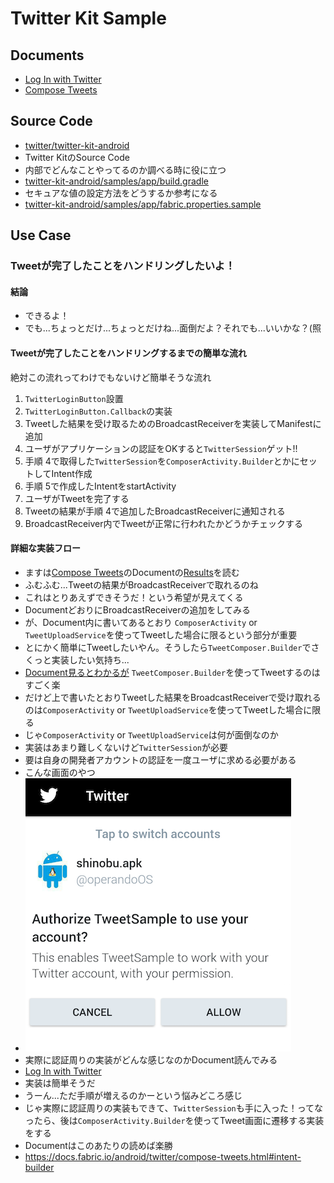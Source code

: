 # Twitter Kit Sample

## Documents

* [Log In with Twitter](https://docs.fabric.io/android/twitter/log-in-with-twitter.html)
* [Compose Tweets](https://docs.fabric.io/android/twitter/compose-tweets.html)

## Source Code

* [twitter/twitter-kit-android](https://github.com/twitter/twitter-kit-android/)
 * Twitter KitのSource Code
 * 内部でどんなことやってるのか調べる時に役に立つ
* [twitter-kit-android/samples/app/build.gradle](https://github.com/twitter/twitter-kit-android/blob/master/samples/app/build.gradle)
 * セキュアな値の設定方法をどうするか参考になる
 * [twitter-kit-android/samples/app/fabric.properties.sample](https://github.com/twitter/twitter-kit-android/blob/master/samples/app/fabric.properties.sample)

## Use Case

### Tweetが完了したことをハンドリングしたいよ！

#### 結論

* できるよ！
* でも...ちょっとだけ...ちょっとだけね...面倒だよ？それでも...いいかな？(照

#### Tweetが完了したことをハンドリングするまでの簡単な流れ

絶対この流れってわけでもないけど簡単そうな流れ

1. `TwitterLoginButton`設置
2. `TwitterLoginButton.Callback`の実装
3. Tweetした結果を受け取るためのBroadcastReceiverを実装してManifestに追加
4. ユーザがアプリケーションの認証をOKすると`TwitterSession`ゲット!!
5. 手順 4で取得した`TwitterSession`を`ComposerActivity.Builder`とかにセットしてIntent作成
6. 手順 5で作成したIntentをstartActivity
7. ユーザがTweetを完了する
8. Tweetの結果が手順 4で追加したBroadcastReceiverに通知される
9. BroadcastReceiver内でTweetが正常に行われたかどうかチェックする

#### 詳細な実装フロー

* ますは[Compose Tweets](https://docs.fabric.io/android/twitter/compose-tweets.html)のDocumentの[Results](https://docs.fabric.io/android/twitter/compose-tweets.html#results)を読む
 * ふむふむ...Tweetの結果がBroadcastReceiverで取れるのね
 * これはとりあえずできそうだ！という希望が見えてくる
 * DocumentどおりにBroadcastReceiverの追加をしてみる
 * が、Document内に書いてあるとおり `ComposerActivity` or `TweetUploadService`を使ってTweetした場合に限るという部分が重要
* とにかく簡単にTweetしたいやん。そうしたら`TweetComposer.Builder`でさくっと実装したい気持ち...
 * [Document見るとわかるが](https://docs.fabric.io/android/twitter/compose-tweets.html#compose-a-tweet) `TweetComposer.Builder`を使ってTweetするのはすごく楽
 * だけど上で書いたとおりTweetした結果をBroadcastReceiverで受け取れるのは`ComposerActivity` or `TweetUploadService`を使ってTweetした場合に限る
* じゃ`ComposerActivity` or `TweetUploadService`は何が面倒なのか
 * 実装はあまり難しくないけど`TwitterSession`が必要
 * 要は自身の開発者アカウントの認証を一度ユーザに求める必要がある
 * こんな画面のやつ
 * ![image](./arts/twitter_OAuth.png)
* 実際に認証周りの実装がどんな感じなのかDocument読んでみる
 * [Log In with Twitter](https://docs.fabric.io/android/twitter/log-in-with-twitter.html)
 * 実装は簡単そうだ
 * うーん...ただ手順が増えるのかーという悩みどころ感じ
* じゃ実際に認証周りの実装もできて、`TwitterSession`も手に入った！ってなったら、後は`ComposerActivity.Builder`を使ってTweet画面に遷移する実装をする
 * Documentはこのあたりの読めば楽勝
 * https://docs.fabric.io/android/twitter/compose-tweets.html#intent-builder
